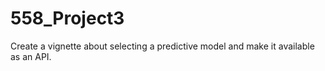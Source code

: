 # 558_Project3
Create a vignette about selecting a predictive model and make it available as an API.

